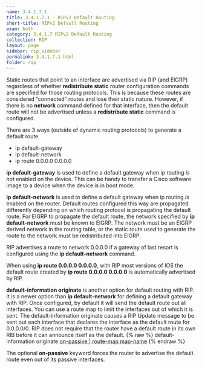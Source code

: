 ```yaml
---
name: 3.4.1.7.1
title: 3.4.1.7.1 - RIPv2 Default Routing
short-title: RIPv2 Default Routing
exam: both
category: 3.4.1.7 RIPv2 Default Routing
collection: RIP
layout: page
sidebar: rip_sidebar
permalink: 3.4.1.7.1.html
folder: rip
---
```

Static routes that point to an interface are advertised via RIP (and EIGRP) regardless of whether **redistribute static** router configuration commands are specified for those routing protocols. This is because these routes are considered “connected” routes and lose their static nature. However, if there is no **network** command defined for that interface, then the default route will not be advertised unless a **redistribute static** command is configured.

There are 3 ways (outside of dynamic routing protocols) to generate a default route.
- ip default-gateway
- ip default-network
- ip route 0.0.0.0 0.0.0.0

**ip default-gateway** is used to define a default gateway when ip routing *is not* enabled on the device. This can be handy to transfer a Cisco software image to a device when the device is in boot mode.

**ip default-network** is used to define a default gateway when ip routing *is* enabled on the router. Default routes configured this way are propagated differently depending on which routing protocol is propagating the default route. For EIGRP to propagate the default route, the network specified by **ip default-network** must be known to EIGRP. The network must be an EIGRP derived network in the routing table, or the static route used to generate the route to the network must be redistributed into EIGRP.

RIP advertises a route to network 0.0.0.0 if a gateway of last resort is configured using the **ip default-network** command.

When using **ip route 0.0.0.0 0.0.0.0**, with RIP most versions of IOS the default route created by **ip route 0.0.0.0 0.0.0.0** is automatically advertised by RIP.

**default-information originate** is another option for default routing with RIP. It is a newer option than **ip default-network** for defining a default gateway with RIP. Once configured, by default it will send the default route out all interfaces. You can use a route map to limit the interfaces out of which it is sent. The default-information originate causes a RIP Update message to be sent out each interface that declares the interface as the default route for 0.0.0.0/0. RIP does not require that the router have a default route in its own RIB before it can announce itself as the default.
{% raw %}
default-information originate [on-passive | route-map map-name]()
{% endraw %}

The optional **on-passive** keyword forces the router to advertise the default route even out of its passive interfaces.
